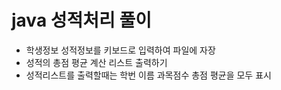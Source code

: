 # java 성적처리 풀이
* 학생정보 성적정보를 키보드로 입력하여 파일에 자장
* 성적의 총점 평균 계산 리스트 출력하기
* 성적리스트를 출력할때는 학번 이름 과목점수 총점 평균을 모두 표시
 